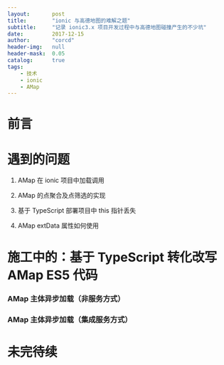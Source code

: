 ```yaml
---
layout:       post
title:        "ionic 与高德地图的难解之题"
subtitle:     "记录 ionic3.x 项目开发过程中与高德地图碰撞产生的不少坑"
date:         2017-12-15
author:       "corcd"
header-img:   null
header-mask:  0.05
catalog:      true
tags:
    - 技术
    - ionic
    - AMap
---
```


# 前言

# 遇到的问题

1. AMap 在 ionic 项目中加载调用

2. AMap 的点聚合及点筛选的实现

3. 基于 TypeScript 部署项目中 this 指针丢失

4. AMap extData 属性如何使用


# 施工中的：基于 TypeScript 转化改写 AMap ES5 代码

###  AMap 主体异步加载（非服务方式）

### AMap 主体异步加载（集成服务方式）

# 未完待续